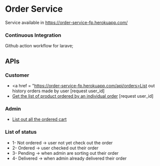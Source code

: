 # Order Service
Service available in https://order-service-fp.herokuapp.com/
### Continuous Integration
Github action workflow for larave;

## APIs
### Customer
- <a href = "https://order-service-fp.herokuapp.com/api/orders>List out history orders made by user</a> [request user_id]
- <a href = "https://order-service-fp.herokuapp.com/api/order/id">Get the list of product ordered by an individual order</a> [request user_id]
    
### Admin
- <a href="https://order-service-fp.herokuapp.com/api/admin/orders/all">List out all the ordered cart</a>
    
### List of status
- 1- Not ordered -> user not yet check out the order
- 2- Ordered -> user checked out their order
- 3- Pending -> when admin are sorting out their order
- 4- Delivered -> when admin already delivered their order
